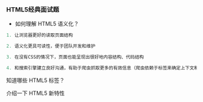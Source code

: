 ### HTML5经典面试题

- 如何理解 HTML5 语义化？

```js
1. 让浏览器更好的读取页面结构

2. 语义化更具可读性，便于团队开发和维护

3. 在没有CSS的情况下，页面也能呈现出很好地内容结构、代码结构

4. 和搜索引擎建立良好沟通，有助于爬虫抓取更多的有效信息（爬虫依赖于标签来确定上下文和各个关键字的权重）
```



知道哪些 HTML5 标签？

介绍一下 HTML5 新特性





